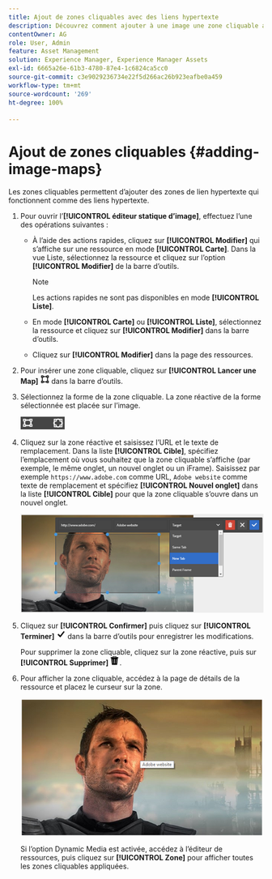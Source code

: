 ```yaml
---
title: Ajout de zones cliquables avec des liens hypertexte
description: Découvrez comment ajouter à une image une zone cliquable avec des liens hypertexte.
contentOwner: AG
role: User, Admin
feature: Asset Management
solution: Experience Manager, Experience Manager Assets
exl-id: 6665a26e-61b3-4780-87e4-1c6824ca5cc0
source-git-commit: c3e9029236734e22f5d266ac26b923eafbe0a459
workflow-type: tm+mt
source-wordcount: '269'
ht-degree: 100%

---
```


# Ajout de zones cliquables {#adding-image-maps}

Les zones cliquables permettent d’ajouter des zones de lien hypertexte qui fonctionnent comme des liens hypertexte.

1. Pour ouvrir l’**[!UICONTROL éditeur statique d’image]**, effectuez l’une des opérations suivantes :

   * À l’aide des actions rapides, cliquez sur **[!UICONTROL Modifier]** qui s’affiche sur une ressource en mode **[!UICONTROL Carte]**. Dans la vue Liste, sélectionnez la ressource et cliquez sur l’option **[!UICONTROL Modifier]** de la barre d’outils.

     >[!NOTE]
     >
     >Les actions rapides ne sont pas disponibles en mode **[!UICONTROL Liste]**.

   * En mode **[!UICONTROL Carte]** ou **[!UICONTROL Liste]**, sélectionnez la ressource et cliquez sur **[!UICONTROL Modifier]** dans la barre d’outils.
   * Cliquez sur **[!UICONTROL Modifier]** dans la page des ressources.

1. Pour insérer une zone cliquable, cliquez sur **[!UICONTROL Lancer une Map]** ![zone cliquable](assets/do-not-localize/image-map-icon.png) dans la barre d’outils.
1. Sélectionnez la forme de la zone cliquable. La zone réactive de la forme sélectionnée est placée sur l’image.

   ![chlimage_1-422](assets/chlimage_1-422.png)

1. Cliquez sur la zone réactive et saisissez l’URL et le texte de remplacement. Dans la liste **[!UICONTROL Cible]**, spécifiez l’emplacement où vous souhaitez que la zone cliquable s’affiche (par exemple, le même onglet, un nouvel onglet ou un iFrame). Saisissez par exemple `https://www.adobe.com` comme URL, `Adobe website` comme texte de remplacement et spécifiez **[!UICONTROL Nouvel onglet]** dans la liste **[!UICONTROL Cible]** pour que la zone cliquable s’ouvre dans un nouvel onglet.

   ![chlimage_1-423](assets/chlimage_1-423.png)

1. Cliquez sur **[!UICONTROL Confirmer]** puis cliquez sur **[!UICONTROL Terminer]** ![sélectionner vérifier terminé](assets/do-not-localize/check-ok-done-icon.png) dans la barre d’outils pour enregistrer les modifications.

   Pour supprimer la zone cliquable, cliquez sur la zone réactive, puis sur **[!UICONTROL Supprimer]** ![supprimer](assets/do-not-localize/delete-solid-line.png).

1. Pour afficher la zone cliquable, accédez à la page de détails de la ressource et placez le curseur sur la zone.

   ![chlimage_1-426](assets/chlimage_1-426.png)

   Si l’option Dynamic Media est activée, accédez à l’éditeur de ressources, puis cliquez sur **[!UICONTROL Zone]** pour afficher toutes les zones cliquables appliquées.
